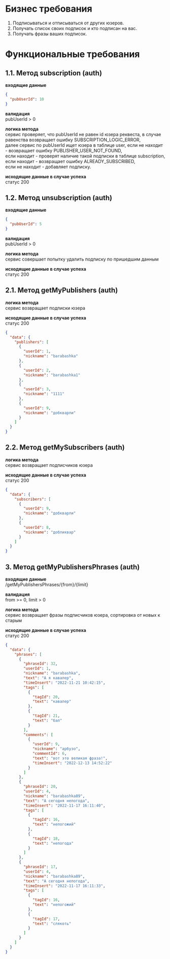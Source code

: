 # Бизнес требования
1. Подписываться и отписываться от других юзеров.
2. Получать список своих подписок и кто подписан на вас.
3. Получать фразы ваших подписок.

# Функциональные требования
## 1.1. Метод subscription (auth)
**входящие данные**<br/>
```json
{
  "pubUserId": 10
}
```
**валидация**<br/>
pubUserId > 0

**логика метода**<br/>
сервис проверяет, что pubUserId не равен id юзера реквеста, в случае равенства возвращает ошибку SUBSCRIPTION_LOGIC_ERROR,<br/>
далее сервис по pubUserId ищет юзера в таблице user, если не находит - возвращает ошибку PUBLISHER_USER_NOT_FOUND,<br/>
если находит - проверят наличие такой подписки в таблице subscription, если находит - возвращает ошибку ALREADY_SUBSCRIBED,<br/>
если не находит - добавляет подписку.

**исходящие данные в случае успеха** <br/>статус 200

## 1.2. Метод unsubscription (auth)
**входящие данные**<br/>
```json
{
  "pubUserId": 5
}
```
**валидация**<br/>
pubUserId > 0

**логика метода**<br/>
сервис совершает попытку удалить подписку по пришедшим данным

**исходящие данные в случае успеха** <br/>статус 200

## 2.1. Метод getMyPublishers (auth)
**логика метода**<br/>
сервис возвращает подписки юзера

**исходящие данные в случае успеха** <br/>статус 200
```json
{
  "data": {
    "publishers": [
      {
        "userId": 1,
        "nickname": "barabashka"
      },
      {
        "userId": 2,
        "nickname": "barabashka1"
      },
      {
        "userId": 3,
        "nickname": "1111"
      },
      {
        "userId": 9,
        "nickname": "добкварли"
      }
    ]
  }
}
```
## 2.2. Метод getMySubscribers (auth)
**логика метода**<br/>
сервис возвращает подписчиков юзера

**исходящие данные в случае успеха** <br/>статус 200
```json
{
  "data": {
    "subscribers": [
      {
        "userId": 9,
        "nickname": "добкварли"
      },
      {
        "userId": 8,
        "nickname": "добликвар"
      }
    ]
  }
}
```

## 3. Метод getMyPublishersPhrases (auth)

**входящие данные**<br/>
/getMyPublishersPhrases/{from}/{limit}

**валидация**<br/>
from >= 0, limit > 0

**логика метода**<br/>
сервис возвращает фразы подписчиков юзера, сортировка от новых к старым


**исходящие данные в случае успеха** <br/>статус 200
```json
{
  "data": {
    "phrases": [
      {
        "phraseId": 32,
        "userId": 1,
        "nickname": "barabashka",
        "text": "А я кавалер",
        "timeInsert": "2022-11-21 10:42:15",
        "tags": [
          {
            "tagId": 20,
            "text": "кавалер"
          },
          {
            "tagId": 21,
            "text": "бал"
          }
        ],
        "comments": [
          {
            "userId": 9,
            "nickname": "арбузо",
            "commentId": 6,
            "text": "вот это великая фраза!",
            "timeInsert": "2022-12-13 14:52:22"
          }
        ]
      },
      {
        "phraseId": 20,
        "userId": 4,
        "nickname": "barabashka89",
        "text": "А сегодня непогода",
        "timeInsert": "2022-11-17 16:11:40",
        "tags": [
          {
            "tagId": 16,
            "text": "непогожий"
          },
          {
            "tagId": 18,
            "text": "непогода"
          }
        ]
      },
      {
        "phraseId": 17,
        "userId": 4,
        "nickname": "barabashka89",
        "text": "А сегодня непогода",
        "timeInsert": "2022-11-17 16:11:33",
        "tags": [
          {
            "tagId": 16,
            "text": "непогожий"
          },
          {
            "tagId": 17,
            "text": "слякоть"
          }
        ]
      }
    ]
  }
}
```
